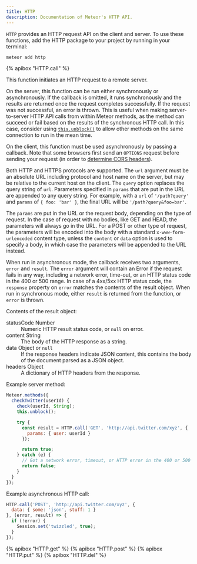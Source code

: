 ```yaml
---
title: HTTP
description: Documentation of Meteor's HTTP API.
---
```


`HTTP` provides an HTTP request API on the client and server.  To use
these functions, add the HTTP package to your project by running in your
terminal:

```bash
meteor add http
```

{% apibox "HTTP.call" %}

This function initiates an HTTP request to a remote server.

On the server, this function can be run either synchronously or
asynchronously.  If the callback is omitted, it runs synchronously
and the results are returned once the request completes successfully.
If the request was not successful, an error is thrown.
This is
useful when making server-to-server HTTP API calls from within Meteor
methods, as the method can succeed or fail based on the results of the
synchronous HTTP call.  In this case, consider using
[`this.unblock()`](#method_unblock) to allow other methods on the same
connection to run in
the mean time.  

On the client, this function must be used asynchronously by passing a 
callback. Note that some browsers first send an `OPTIONS` request before 
sending your request (in order to
[determine CORS headers](http://stackoverflow.com/a/21783145/627729)).

Both HTTP and HTTPS protocols are supported.  The `url` argument must be
an absolute URL including protocol and host name on the server, but may be
relative to the current host on the client.  The `query` option
replaces the query string of `url`.  Parameters specified in `params`
that are put in the URL are appended to any query string.
For example, with a `url` of `'/path?query'` and
`params` of `{ foo: 'bar' }`, the final URL will be `'/path?query&foo=bar'`.

The `params` are put in the URL or the request body, depending on the
type of request.  In the case of request with no bodies, like GET and
HEAD, the parameters will always go in the URL.  For a POST or other
type of request, the parameters will be encoded into the body with a
standard `x-www-form-urlencoded` content type, unless the `content`
or `data` option is used to specify a body, in which case the
parameters will be appended to the URL instead.

When run in asynchronous mode, the callback receives two arguments,
`error` and `result`.  The
`error` argument will contain an Error if the request fails in any
way, including a network error, time-out, or an HTTP status code in
the 400 or 500 range.  In case of a 4xx/5xx HTTP status code, the
`response` property on `error` matches the contents of the result
object.  When run in synchronous mode, either `result` is returned
from the function, or `error` is thrown.

Contents of the result object:

<dl class="objdesc">

<dt><span class="name">statusCode</span>
  <span class="type">Number</span></dt>
<dd>Numeric HTTP result status code, or <code>null</code> on error.</dd>

<dt><span class="name">content</span>
  <span class="type">String</span></dt>
<dd>The body of the HTTP response as a string.</dd>

<dt><span class="name">data</span>
  <span class="type">Object or <code>null</code></span></dt>
<dd>If the response headers indicate JSON content, this contains the body of the document parsed as a JSON object.</dd>

<dt><span class="name">headers</span>
  <span class="type">Object</span></dt>
<dd>A dictionary of HTTP headers from the response.</dd>

</dl>

Example server method:

```js
Meteor.methods({
  checkTwitter(userId) {
    check(userId, String);
    this.unblock();

    try {
      const result = HTTP.call('GET', 'http://api.twitter.com/xyz', {
        params: { user: userId }
      });

      return true;
    } catch (e) {
      // Got a network error, timeout, or HTTP error in the 400 or 500 range.
      return false;
    }
  }
});
```

Example asynchronous HTTP call:

```js
HTTP.call('POST', 'http://api.twitter.com/xyz', {
  data: { some: 'json', stuff: 1 }
}, (error, result) => {
  if (!error) {
    Session.set('twizzled', true);
  }
});
```

{% apibox "HTTP.get" %}
{% apibox "HTTP.post" %}
{% apibox "HTTP.put" %}
{% apibox "HTTP.del" %}
